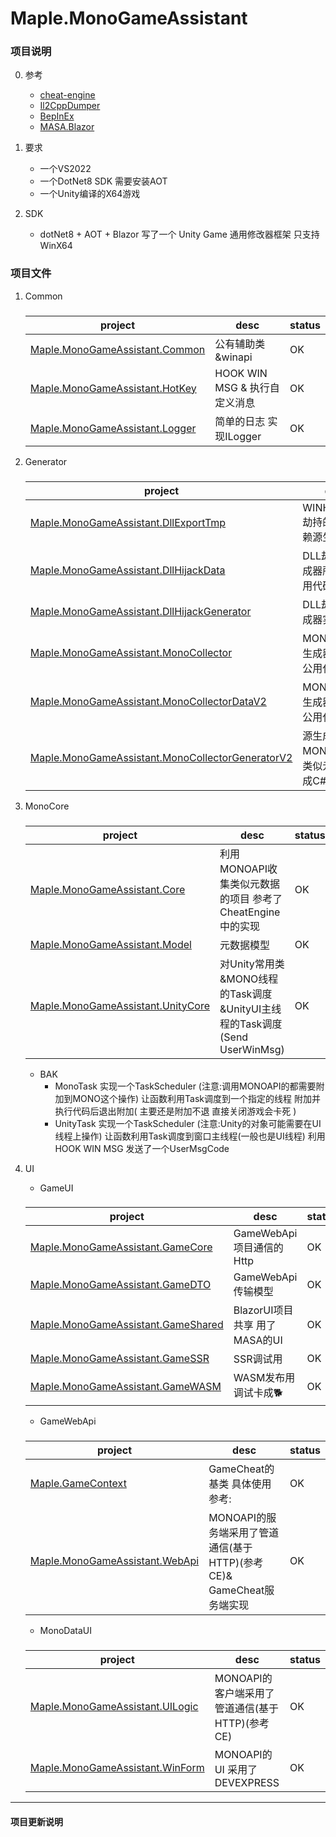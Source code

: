 # Maple.MonoGameAssistant

### 项目说明

0.  参考

  
    -  [cheat-engine](https://github.com/cheat-engine/cheat-engine)
    -  [Il2CppDumper](https://github.com/Perfare/Il2CppDumper)
    -  [BepInEx](https://github.com/BepInEx/BepInEx)
    -  [MASA.Blazor](https://github.com/masastack/MASA.Blazor)

1.  要求

    -  一个VS2022
    -  一个DotNet8 SDK 需要安装AOT
    -  一个Unity编译的X64游戏

2.  SDK
     
     -  dotNet8 + AOT + Blazor 写了一个 Unity Game 通用修改器框架 只支持WinX64
     

### 项目文件

1.  Common

      ###
      |  project                          |  desc                                                                                            |  status  |
      |  -------------------------------  |  ----------------------------------------------------------------------------------------------  |  ------  |
      |  [Maple.MonoGameAssistant.Common](https://github.com/blackmaple/Maple.MonoGameAssistant/tree/main/Maple.MonoGameAssistant.Common)    |  公有辅助类&winapi  | OK |
      |  [Maple.MonoGameAssistant.HotKey](https://github.com/blackmaple/Maple.MonoGameAssistant/tree/main/Maple.MonoGameAssistant.HotKey)    |  HOOK WIN MSG & 执行自定义消息 | OK  |
      |  [Maple.MonoGameAssistant.Logger](https://github.com/blackmaple/Maple.MonoGameAssistant/tree/main/Maple.MonoGameAssistant.Logger)    |  简单的日志 实现ILogger        |  OK  |
    
2.  Generator

      ###
      |  project                          |  desc                                                                                            |  status  |
      |  -------------------------------  |  ----------------------------------------------------------------------------------------------  |  ------  |
      |  [Maple.MonoGameAssistant.DllExportTmp](https://github.com/blackmaple/Maple.MonoGameAssistant/tree/main/Maple.MonoGameAssistant.DllExportTmp)|  WINHTTP.DLL劫持的实现 依赖源生成器  |  OK  |
      |  [Maple.MonoGameAssistant.DllHijackData](https://github.com/blackmaple/Maple.MonoGameAssistant/tree/main/Maple.MonoGameAssistant.DllHijackData)|  DLL劫持源生成器所需的公用代码  |  OK  |
      |  [Maple.MonoGameAssistant.DllHijackGenerator](https://github.com/blackmaple/Maple.MonoGameAssistant/tree/main/Maple.MonoGameAssistant.DllHijackGenerator)|  DLL劫持源生成器实现  |  OK  |
      |  [Maple.MonoGameAssistant.MonoCollector](https://github.com/blackmaple/Maple.MonoGameAssistant/tree/main/Maple.MonoGameAssistant.MonoCollector)| MONOAPI&源生成器所需的公用代码1 |  OK  |
      |  [Maple.MonoGameAssistant.MonoCollectorDataV2](https://github.com/blackmaple/Maple.MonoGameAssistant/tree/main/Maple.MonoGameAssistant.MonoCollectorDataV2)|   MONOAPI&源生成器所需的公用代码2  |  OK  |
      |  [Maple.MonoGameAssistant.MonoCollectorGeneratorV2](https://github.com/blackmaple/Maple.MonoGameAssistant/tree/main/Maple.MonoGameAssistant.MonoCollectorGeneratorV2)|  源生成器-对MONOAPI生产类似元数据转成C#代码 |  OK  |

3.  MonoCore

      ###
      |  project                          |  desc                                                                                            |  status  |
      |  -------------------------------  |  ----------------------------------------------------------------------------------------------  |  ------  |
      |  [Maple.MonoGameAssistant.Core](https://github.com/blackmaple/Maple.MonoGameAssistant/tree/main/Maple.MonoGameAssistant.Core)  |  利用MONOAPI收集类似元数据的项目 参考了CheatEngine中的实现  |  OK  |
      |  [Maple.MonoGameAssistant.Model](https://github.com/blackmaple/Maple.MonoGameAssistant/tree/main/Maple.MonoGameAssistant.Model])  | 元数据模型  |  OK  |
      |  [Maple.MonoGameAssistant.UnityCore](https://github.com/blackmaple/Maple.MonoGameAssistant/tree/main/Maple.MonoGameAssistant.UnityCore)  | 对Unity常用类&MONO线程的Task调度&UnityUI主线程的Task调度(Send UserWinMsg)|  OK  |

      - BAK
          -  MonoTask 实现一个TaskScheduler (注意:调用MONOAPI的都需要附加到MONO这个操作) 让函数利用Task调度到一个指定的线程 附加并执行代码后退出附加( 主要还是附加不退 直接关闭游戏会卡死 )
          -  UnityTask 实现一个TaskScheduler (注意:Unity的对象可能需要在UI线程上操作) 让函数利用Task调度到窗口主线程(一般也是UI线程) 利用HOOK WIN MSG 发送了一个UserMsgCode
4. UI
    -  GameUI

      ###
      |  project                          |  desc                                                                                            |  status  |
      |  -------------------------------  |  ----------------------------------------------------------------------------------------------  |  ------  |
      |  [Maple.MonoGameAssistant.GameCore](https://github.com/blackmaple/Maple.MonoGameAssistant/tree/main/Maple.MonoGameAssistant.GameCore)  | GameWebApi项目通信的Http   |  OK  |
      |  [Maple.MonoGameAssistant.GameDTO](https://github.com/blackmaple/Maple.MonoGameAssistant/tree/main/Maple.MonoGameAssistant.GameDTO)  |  GameWebApi传输模型  |  OK  |
      |  [Maple.MonoGameAssistant.GameShared](https://github.com/blackmaple/Maple.MonoGameAssistant/tree/main/Maple.MonoGameAssistant.GameShared)  |  BlazorUI项目共享 用了MASA的UI  |  OK  |
      |  [Maple.MonoGameAssistant.GameSSR](https://github.com/blackmaple/Maple.MonoGameAssistant/tree/main/Maple.MonoGameAssistant.GameSSR)  |  SSR调试用  |  OK  |
      |  [Maple.MonoGameAssistant.GameWASM](https://github.com/blackmaple/Maple.MonoGameAssistant/tree/main/Maple.MonoGameAssistant.GameWASM)  |  WASM发布用 调试卡成🐕  |  OK  |

    -  GameWebApi

      ###
      |  project                          |  desc                                                                                            |  status  |
      |  -------------------------------  |  ----------------------------------------------------------------------------------------------  |  ------  |
      |  [Maple.GameContext](https://github.com/blackmaple/Maple.MonoGameAssistant/tree/main/Maple.GameContext)  | GameCheat的基类 具体使用参考: |  OK  |
      |  [Maple.MonoGameAssistant.WebApi](https://github.com/blackmaple/Maple.MonoGameAssistant/tree/main/Maple.MonoGameAssistant.WebApi)  | MONOAPI的服务端采用了管道通信(基于HTTP)(参考CE)& GameCheat服务端实现 |  OK  |
          
    -  MonoDataUI

      ###
      |  project                          |  desc                                                                                            |  status  |
      |  -------------------------------  |  ----------------------------------------------------------------------------------------------  |  ------  |
      |  [Maple.MonoGameAssistant.UILogic](https://github.com/blackmaple/Maple.MonoGameAssistant/tree/main/Maple.MonoGameAssistant.UILogic)  | MONOAPI的客户端采用了管道通信(基于HTTP)(参考CE) |  OK  |
      |  [Maple.MonoGameAssistant.WinForm](https://github.com/blackmaple/Maple.MonoGameAssistant/tree/main/Maple.MonoGameAssistant.WinForm)  | MONOAPI的UI 采用了DEVEXPRESS |  OK  |

***

#### 项目更新说明
